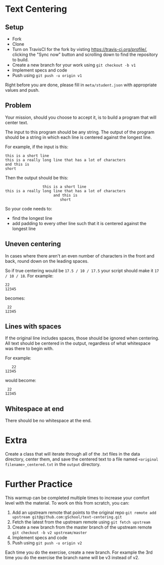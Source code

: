# Text Centering

## Setup

* Fork
* Clone
* Turn on TravisCI for the fork by
  visting https://travis-ci.org/profile/<github user name>, clicking the "Sync now" button
  and scrolling down to find the repository to build.
* Create a new branch for your work using `git checkout -b v1`
* Implement specs and code
* Push using `git push -u origin v1`

Right before you are done, please fill in `meta/student.json` with appropriate values and push.

## Problem

Your mission, should you choose to accept it, is to build a program that will center text.

The input to this program should be any string.  The output of the program should be a string in which each line is
 centered against the longest line.

For example, if the input is this:

```
this is a short line
this is a really long line that has a lot of characters
and this is
short
```

Then the output should be this:

```
                 this is a short line
this is a really long line that has a lot of characters
                      and this is
                         short
```

So your code needs to:

* find the longest line
* add padding to every other line such that it is centered against the longest line

## Uneven centering

In cases where there aren't an even number of characters in the front and back, round down on the leading spaces.

So if true centering would be `17.5 / 10 / 17.5` your script should make it `17 / 10 / 18`.  For example:

```
22
12345
```

becomes:

```
 22
12345
```

## Lines with spaces

If the original line includes spaces, those should be ignored when centering.  All text should be centered in the output,
regardless of what whitespace was there to begin with.

For example:

```
   22
12345
```

would become:

```
 22
12345
```

## Whitespace at end

There should be no whitespace at the end.

# Extra

Create a class that will iterate through all of the .txt files in the data directory, center them, and save the
centered text to a file named `<original filename>_centered.txt` in the `output` directory.

# Further Practice

This warmup can be completed multiple times to increase your comfort level with the material.
To work on this from scratch, you can:

1. Add an upstream remote that points to the original repo `git remote add upstream git@github.com:gSchool/text-centering.git`
1. Fetch the latest from the upstream remote using `git fetch upstream`
1. Create a new branch from the master branch of the upstream remote `git checkout -b v2 upstream/master`
1. Implement specs and code
1. Push using `git push -u origin v2`

Each time you do the exercise, create a new branch. For example the 3rd time you do the exercise the branch
name will be v3 instead of v2.
